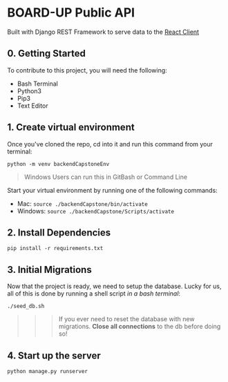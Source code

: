 # BOARD-UP Public API

Built with Django REST Framework
to serve data to the [React Client](https://github.com/joekennerly/kterclient)

## 0. Getting Started
To contribute to this project, you will need the following:
* Bash Terminal
* Python3
* Pip3
* Text Editor

## 1. Create virtual environment
Once you've cloned the repo, cd into it and run this command from your terminal:
```
python -m venv backendCapstoneEnv
```
>Windows Users can run this in GitBash or Command Line

Start your virtual environment by running one of the following commands:
* Mac: `source ./backendCapstone/bin/activate`
* Windows: `source ./backendCapstone/Scripts/activate`

## 2. Install Dependencies
```
pip install -r requirements.txt
```

## 3. Initial Migrations
Now that the project is ready, we need to setup the database. Lucky for us, all of this is done by running a shell script *in a bash terminal*:
```
./seed_db.sh
```
>>> If you ever need to reset the database with new migrations. **Close all connections** to the db before doing so!

## 4. Start up the server
```
python manage.py runserver
```
